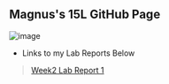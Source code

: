 ##  Magnus's 15L GitHub Page 
![image](https://animesher.com/orig/0/50/503/5036/animesher.com_gif-early-model-computer-old-computer-503662.gif)

* Links to my Lab Reports Below
> [Week2 Lab Report 1](lab-report-1-week2.md)
